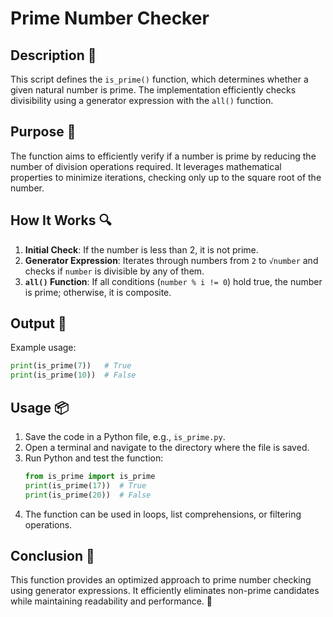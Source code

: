# Prime Number Checker

## Description 📝

This script defines the `is_prime()` function, which determines whether a given natural number is prime.
The implementation efficiently checks divisibility using a generator expression with the `all()` function.

## Purpose 🎯

The function aims to efficiently verify if a number is prime by reducing the number of division operations required.
It leverages mathematical properties to minimize iterations, checking only up to the square root of the number.

## How It Works 🔍

1. **Initial Check**: If the number is less than 2, it is not prime.
2. **Generator Expression**: Iterates through numbers from `2` to `√number` and checks if `number` is divisible by any of them.
3. **`all()` Function**: If all conditions (`number % i != 0`) hold true, the number is prime; otherwise, it is composite.

## Output 📜

Example usage:

```python
print(is_prime(7))   # True
print(is_prime(10))  # False
```

## Usage 📦

1. Save the code in a Python file, e.g., `is_prime.py`.
2. Open a terminal and navigate to the directory where the file is saved.
3. Run Python and test the function:
    ```python
    from is_prime import is_prime
    print(is_prime(17))  # True
    print(is_prime(20))  # False
    ```
4. The function can be used in loops, list comprehensions, or filtering operations.

## Conclusion 🚀

This function provides an optimized approach to prime number checking using generator expressions.
It efficiently eliminates non-prime candidates while maintaining readability and performance. 🚀
